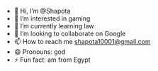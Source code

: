 - 👋 Hi, I’m @Shapota
- 👀 I’m interested in gaming 
- 🌱 I’m currently learning law
- 💞️ I’m looking to collaborate on Google 
- 📫 How to reach me shapota10001@gmail.com
- 😄 Pronouns: god
- ⚡ Fun fact: am from Egypt 

<!---
Shapota/Shapota is a ✨ special ✨ repository because its `README.md` (this file) appears on your GitHub profile.
You can click the Preview link to take a look at your changes.
--->
